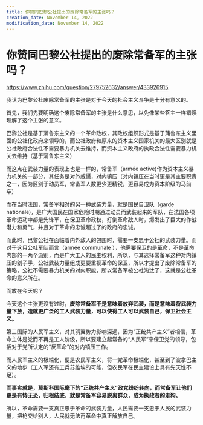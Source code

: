 ```yaml
---
title: 你赞同巴黎公社提出的废除常备军的主张吗？
creation_date: November 14, 2022
modification_date: November 14, 2022
---
```



# 你赞同巴黎公社提出的废除常备军的主张吗？

https://www.zhihu.com/question/279752632/answer/433926915

我认为巴黎公社废除常备军的主张是对于今天的社会主义斗争是十分有意义的。

首先，我们先要明确这个废除常备军的主张是什么意思，以免像某些答主一样错误理解了这个主张的意义。

巴黎公社是基于蒲鲁东主义的一个革命政权，其政权组织形式是基于蒲鲁东主义里面的公社化政府来领导的，而公社政府和原来的资本主义国家机关的最大区别就是公社政府合法性不需要暴力机关去维持，而资本主义政府的执政合法性需要暴力机关去维持（基于蒲鲁东主义）

而这点在武装力量的表现上也是一样的，常备军（armée active)作为资本主义暴力机关的一部分，其任务是对外威慑，对内镇压（对内镇压在当时更是其主要职责之一，因为区别于动员军，常备军人数更少更精锐，更容易成为资本阶级的马前卒）

而在当时法国，常备军相对的另一种武装力量，就是国民自卫队（garde nationale)，是广大国民在国家危险时期通过动员而武装起来的军队，在法国各项革命运动中都是先锋军，在保卫革命政权，打倒革命敌人时，爆发出了巨大的作战潜力和勇气，并且对于革命的忠诚超过了的政府的忠诚。

而此时，巴黎公社在面临着内外敌人的包围时，需要一支忠于公社的武装力量。而对于这只公社军队而言（armée communale ），他需要保卫的是革命，不是革命内部的一两个派别，而是广大工人的民主权利，所以，与其选择常备军这种对内镇压的刽子手，公社武装力量组成更要重视革命的保卫，所以才提出了废除常备军的策略，公社不需要暴力机关的对内职能，所以常备军被公社淘汰了，这就是公社革命的意义所在。

而放在今天呢？

今天这个主张更没有过时，**废除常备军不是意味着放弃武装，而是意味着将武装力量下放，造就更广泛的工人武装力量，可以使得工人可以武装自己，保卫社会主义。**

第三国际的人民军主义，对其羽翼势力影响深远，因为“正统共产主义”者相信，革命主体是党而不再是工人阶级，所以要建立起常备的“人民军”来保卫党的领导，包括对于党所认定的“反革命”的对内镇压工作。

而人民军主义的极端化，便是农民军主义，将一党革命极端化，甚至到了波拿巴主义的地步（工人军还有工兵苏维埃的可能，但农民军在民主建设上具有先天性不足）。

**而事实就是，莫斯科国际麾下的“正统共产主义”政党纷纷转向，而常备军让他们更是有恃无恐，归根结底，就是常备军容易脱离群众，成为执政者的走狗。**

所以，革命需要一支真正忠于革命的武装力量，人民需要一支忠于人民的武装力量，把枪交给别人，人民就无法再革命中真正解放自己。

